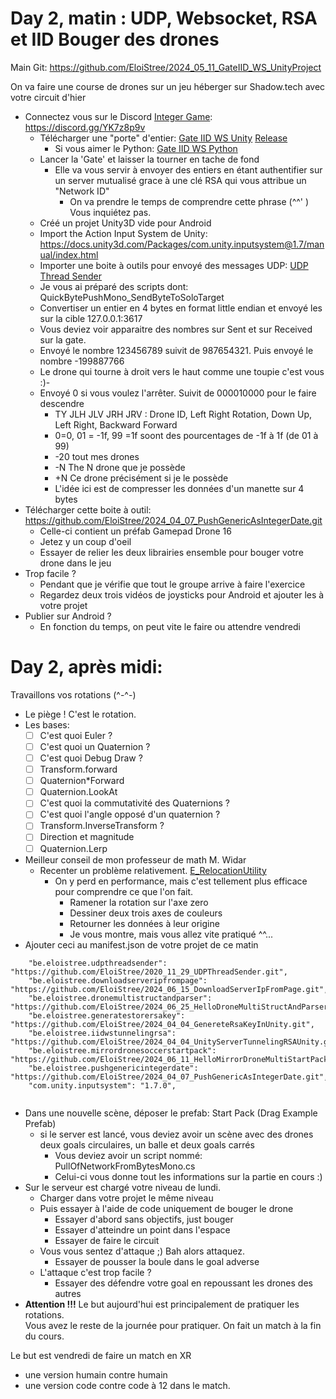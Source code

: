# Day 2, matin : UDP, Websocket, RSA et IID Bouger des drones

Main Git: https://github.com/EloiStree/2024_05_11_GateIID_WS_UnityProject

On va faire une course de drones sur un jeu héberger sur Shadow.tech avec votre circuit d'hier


- Connectez vous sur le Discord [Integer Game](https://discord.gg/YK7z8p9v): https://discord.gg/YK7z8p9v
  - Télécharger une "porte" d'entier:  [Gate IID WS Unity](https://github.com/EloiStree/2024_05_11_GateIID_WS_UnityProject) [Release](https://github.com/EloiStree/2024_05_11_GateIID_WS_UnityProject/releases)
    - Si vous aimer le Python: [Gate IID WS Python](https://github.com/EloiStree/2024_05_17_BasicPythonUdpWebsocketIID)
  - Lancer la 'Gate' et laisser la tourner en tache de fond
    - Elle va vous servir à envoyer des entiers en étant authentifier sur un server mutualisé grace à une clé RSA qui vous attribue un "Network ID"
      - On va prendre le temps de comprendre cette phrase (^^' ) Vous inquiétez pas.
  - Créé un projet Unity3D vide pour Android
  - Import the Action Input System de Unity: https://docs.unity3d.com/Packages/com.unity.inputsystem@1.7/manual/index.html
  - Importer une boite à outils pour envoyé des messages UDP: [UDP Thread Sender](https://github.com/EloiStree/2020_11_29_UDPThreadSender)
  - Je vous ai préparé des scripts dont: QuickBytePushMono_SendByteToSoloTarget
  - Convertiser un entier en 4 bytes en format little endian et envoyé les sur la cible 127.0.0.1:3617
  - Vous deviez voir apparaitre des nombres sur Sent et sur Received sur la gate.
  - Envoyé le nombre 123456789 suivit de 987654321. Puis envoyé le nombre -199887766
  - Le drone qui tourne à droit vers le haut comme une toupie c'est vous :)-
  - Envoyé 0 si vous voulez l'arrêter. Suivit de 000010000 pour le faire descendre
    - TY JLH JLV JRH JRV : Drone ID, Left Right Rotation, Down Up, Left Right, Backward Forward
    - 0=0, 01 = -1f, 99 =1f  soont des pourcentages de -1f à 1f (de 01 à 99)
    - -20 tout mes drones
    - -N The N drone que je possède
    - +N Ce drone précisément si je le possède
    - L'idée ici est de compresser les données d'un manette sur 4 bytes
 - Télécharger cette boite à outil: https://github.com/EloiStree/2024_04_07_PushGenericAsIntegerDate.git
   - Celle-ci contient un préfab Gamepad Drone 16
   - Jetez y un coup d'oeil
   - Essayer de relier les deux librairies ensemble pour bouger votre drone dans le jeu
 - Trop facile ?
   - Pendant que je vérifie que tout le groupe arrive à faire l'exercice
   - Regardez deux trois vidéos de joysticks pour Android et ajouter les à votre projet
 - Publier sur Android ?
   - En fonction du temps, on peut vite le faire ou attendre vendredi  

# Day 2, après midi:

Travaillons vos rotations (^-^-)

- Le piège ! C'est le rotation.
- Les bases:
  - [ ] C'est quoi Euler ?
  - [ ] C'est quoi un Quaternion ?
  - [ ] C'est quoi Debug Draw ?
  - [ ] Transform.forward
  - [ ] Quaternion*Forward
  - [ ] Quaternion.LookAt
  - [ ] C'est quoi la commutativité des Quaternions ?
  - [ ] C'est quoi l'angle opposé d'un quaternion ?
  - [ ] Transform.InverseTransform ?
  - [ ] Direction et magnitude
  - [ ] Quaternion.Lerp
- Meilleur conseil de mon professeur de math M. Widar
  - Recenter un problème relativement. [E_RelocationUtility](https://github.com/EloiStree/2021_10_03_EloiGeneralToolbox/blob/main/Runtime/E_RegexUtility.cs)
    - On y perd en performance, mais c'est tellement plus efficace pour comprendre ce que l'on fait.
      - Ramener la rotation sur l'axe zero
      - Dessiner deux trois axes de couleurs
      - Retourner les données à leur origine
      - Je vous montre, mais vous allez vite pratiqué ^^...
-  Ajouter ceci au manifest.json de votre projet de ce matin
```
    "be.eloistree.udpthreadsender": "https://github.com/EloiStree/2020_11_29_UDPThreadSender.git",
    "be.eloistree.downloadserveripfrompage": "https://github.com/EloiStree/2024_06_15_DownloadServerIpFromPage.git",
    "be.eloistree.dronemultistructandparser": "https://github.com/EloiStree/2024_06_25_HelloDroneMultiStructAndParser.git",
    "be.eloistree.generatestorersakey": "https://github.com/EloiStree/2024_04_04_GenereteRsaKeyInUnity.git",
    "be.eloistree.iidwstunnelingrsa": "https://github.com/EloiStree/2024_04_04_UnityServerTunnelingRSAUnity.git",
    "be.eloistree.mirrordronesoccerstartpack": "https://github.com/EloiStree/2024_06_11_HelloMirrorDroneMultiStartPackUnity.git",
    "be.eloistree.pushgenericintegerdate": "https://github.com/EloiStree/2024_04_07_PushGenericAsIntegerDate.git",
    "com.unity.inputsystem": "1.7.0",
    
```
- Dans une nouvelle scène, déposer le prefab: Start Pack (Drag Example Prefab)
  - si le server est lancé, vous deviez avoir un scène avec des drones deux goals circulaires, un balle et deux goals carrés
    - Vous deviez avoir un script nommé: PullOfNetworkFromBytesMono.cs
    - Celui-ci vous donne tout les informations sur la partie en cours :) 
- Sur le serveur est chargé votre niveau de lundi.
  - Charger dans votre projet le même niveau
  - Puis essayer à l'aide de code uniquement de bouger le drone
    - Essayer d'abord sans objectifs, just bouger
    - Essayer d'atteindre un point dans l'espace
    - Essayer de faire le circuit
  - Vous vous sentez d'attaque ;) Bah alors attaquez.
    - Essayer de pousser la boule dans le goal adverse
  - L'attaque c'est trop facile ?
    - Essayer des défendre votre goal en repoussant les drones des autres
- **Attention !!!** Le but aujourd'hui est principalement de pratiquer les rotations.  
Vous avez le reste de la journée pour pratiquer.
On fait un match à la fin du cours.

Le but est vendredi de faire un match en XR 
- une version humain contre humain
- une version code contre code à 12 dans le match.
